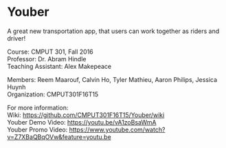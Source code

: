 # Youber

A great new transportation app, that users can work together as riders and driver!

Course: CMPUT 301, Fall 2016 <br>
Professor: Dr. Abram Hindle <br>
Teaching Assistant: Alex Makepeace <br>

Members: Reem Maarouf, Calvin Ho, Tyler Mathieu, Aaron Philips, Jessica Huynh <br>
Organization: CMPUT301F16T15 <br>


For more information: <br>
Wiki: https://github.com/CMPUT301F16T15/Youber/wiki <br>
Youber Demo Video: https://youtu.be/vA1zoBsaWmA <br>
Youber Promo Video: https://www.youtube.com/watch?v=Z7XBaQBqOVw&feature=youtu.be <br>

